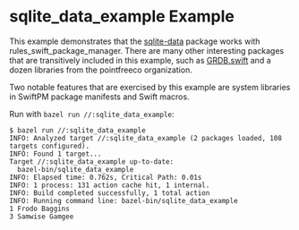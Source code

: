 # sqlite_data_example Example

This example demonstrates that the [sqlite-data](https://github.com/pointfreeco/sqlite-data) package
works with rules_swift_package_manager. There are many other interesting packages that are
transitively included in this example, such as [GRDB.swift](https://github.com/groue/GRDB.swift) and
a dozen libraries from the pointfreeco organization.

Two notable features that are exercised by this example are system libraries in SwiftPM package
manifests and Swift macros.

Run with `bazel run //:sqlite_data_example`:

```console
$ bazel run //:sqlite_data_example
INFO: Analyzed target //:sqlite_data_example (2 packages loaded, 108 targets configured).
INFO: Found 1 target...
Target //:sqlite_data_example up-to-date:
  bazel-bin/sqlite_data_example
INFO: Elapsed time: 0.762s, Critical Path: 0.01s
INFO: 1 process: 131 action cache hit, 1 internal.
INFO: Build completed successfully, 1 total action
INFO: Running command line: bazel-bin/sqlite_data_example
1 Frodo Baggins
3 Samwise Gamgee
```
